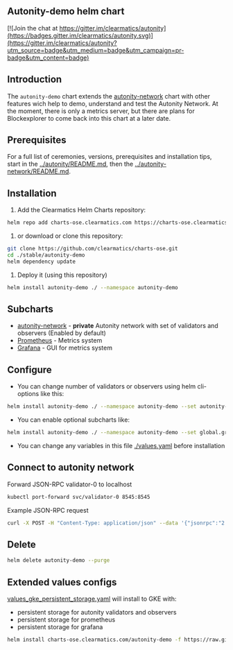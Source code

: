 ## Autonity-demo helm chart
[![Join the chat at https://gitter.im/clearmatics/autonity](https://badges.gitter.im/clearmatics/autonity.svg)](https://gitter.im/clearmatics/autonity?utm_source=badge&utm_medium=badge&utm_campaign=pr-badge&utm_content=badge)

## Introduction
The `autonity-demo` chart extends the [autonity-network](../autonity-network/README.md) chart with other features wich help to demo, understand and test the Autonity Network. At the moment, there is only a metrics server, but there are plans for Blockexplorer to come back into this chart at a later date.

## Prerequisites
For a full list of ceremonies, versions, prerequisites and installation tips, start in the [../autonity/README.md](../autonity/README.md), then the [../autonity-network/README.md](../autonity-network/README.md).

## Installation
1. Add the Clearmatics Helm Charts repository:
```bash
helm repo add charts-ose.clearmatics.com https://charts-ose.clearmatics.com
```

1. or download or clone this repository:
```bash
git clone https://github.com/clearmatics/charts-ose.git
cd ./stable/autonity-demo
helm dependency update
```

1. Deploy it (using this repository)
```bash
helm install autonity-demo ./ --namespace autonity-demo
```

## Subcharts
* [autonity-network](../autonity-network) - **private** Autonity network with set of validators and observers (Enabled by default)
* [Prometheus](https://github.com/helm/charts/tree/master/stable/prometheus) - Metrics system
* [Grafana](https://github.com/helm/charts/tree/master/stable/grafana) - GUI for metrics system

## Configure
- You can change number of validators or observers using helm cli-options like this:
```bash
helm install autonity-demo ./ --namespace autonity-demo --set autonity-network.validators.num=6,autonity-network.observers.num=2
```

- You can enable optional subcharts like:
```bash
helm install autonity-demo ./ --namespace autonity-demo --set global.grafana.enabled=true
```

- You can change any variables in this file [./values.yaml](values.yaml) before installation

## Connect to autonity network
Forward JSON-RPC validator-0 to localhost
```bash
kubectl port-forward svc/validator-0 8545:8545
```

Example JSON-RPC request
```bash
curl -X POST -H "Content-Type: application/json" --data '{"jsonrpc":"2.0","method":"web3_clientVersion","params":[],"id":67}' http://localhost:8545
```

## Delete
```bash
helm delete autonity-demo --purge
```

## Extended values configs
[values_gke_persistent_storage.yaml](./values_gke_persistent_storage.yaml) will install to GKE with:
- persistent storage for autonity validators and observers
- persistent storage for prometheus
- persistent storage for grafana

```bash
helm install charts-ose.clearmatics.com/autonity-demo -f https://raw.githubusercontent.com/clearmatics/charts-ose/master/stable/autonity-demo/values_gke_persistent_storage.yaml --namespace autonity-demo
```
